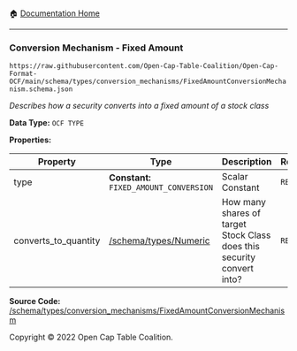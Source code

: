 :house: [Documentation Home](../../../home/xudiera/code/README.md)

---

### Conversion Mechanism - Fixed Amount

`https://raw.githubusercontent.com/Open-Cap-Table-Coalition/Open-Cap-Format-OCF/main/schema/types/conversion_mechanisms/FixedAmountConversionMechanism.schema.json`

_Describes how a security converts into a fixed amount of a stock class_

**Data Type:** `OCF TYPE`

**Properties:**

| Property             | Type                                    | Description                                                            | Required   |
| -------------------- | --------------------------------------- | ---------------------------------------------------------------------- | ---------- |
| type                 | **Constant:** `FIXED_AMOUNT_CONVERSION` | Scalar Constant                                                        | `REQUIRED` |
| converts_to_quantity | [/schema/types/Numeric](../Numeric.md)  | How many shares of target Stock Class does this security convert into? | `REQUIRED` |

**Source Code:** [/schema/types/conversion_mechanisms/FixedAmountConversionMechanism](../../../../../../../../../schema/types/conversion_mechanisms/FixedAmountConversionMechanism.schema.json)

Copyright © 2022 Open Cap Table Coalition.
